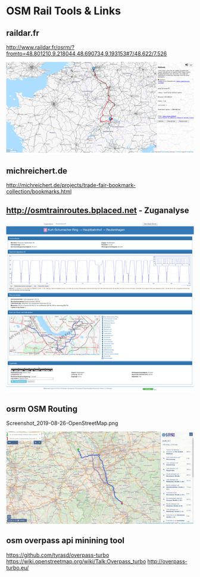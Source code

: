 # OSM Rail Tools & Links

## raildar.fr
http://www.raildar.fr/osrm/?fromto=48.801210,9.218044,48.690734,9.193153#7/48.622/7.526

![](/pic/Screenshot_2019-08-26-raildar-fr.png)

## michreichert.de

http://michreichert.de/projects/trade-fair-bookmark-collection/bookmarks.html

## http://osmtrainroutes.bplaced.net - Zuganalyse 
![](/pic/Screenshot_2019-08-26-Zuganalyse.png)


## osrm OSM Routing 

Screenshot_2019-08-26-OpenStreetMap.png

![](/pic/Screenshot_2019-08-26-OpenStreetMap.png)

## osm overpass api minining tool

https://github.com/tyrasd/overpass-turbo 
https://wiki.openstreetmap.org/wiki/Talk:Overpass_turbo
http://overpass-turbo.eu/ 
